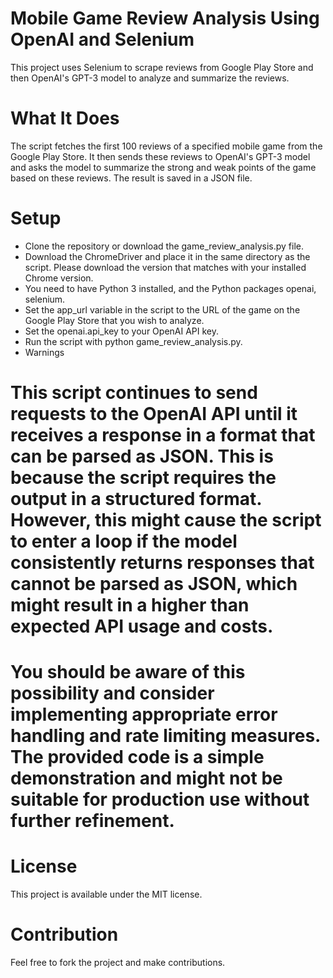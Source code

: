 # Mobile Game Review Analysis Using OpenAI and Selenium
This project uses Selenium to scrape reviews from Google Play Store and then OpenAI's GPT-3 model to analyze and summarize the reviews.

# What It Does
The script fetches the first 100 reviews of a specified mobile game from the Google Play Store. It then sends these reviews to OpenAI's GPT-3 model and asks the model to summarize the strong and weak points of the game based on these reviews. The result is saved in a JSON file.

# Setup

+ Clone the repository or download the game_review_analysis.py file.
+ Download the ChromeDriver and place it in the same directory as the script. Please download the version that matches with your installed Chrome version.
+ You need to have Python 3 installed, and the Python packages openai, selenium.
+ Set the app_url variable in the script to the URL of the game on the Google Play Store that you wish to analyze.
+ Set the openai.api_key to your OpenAI API key.
+ Run the script with python game_review_analysis.py.
+ Warnings

# This script continues to send requests to the OpenAI API until it receives a response in a format that can be parsed as JSON. This is because the script requires the output in a structured format. However, this might cause the script to enter a loop if the model consistently returns responses that cannot be parsed as JSON, which might result in a higher than expected API usage and costs.

# You should be aware of this possibility and consider implementing appropriate error handling and rate limiting measures. The provided code is a simple demonstration and might not be suitable for production use without further refinement.

# License
This project is available under the MIT license.

# Contribution
Feel free to fork the project and make contributions.

